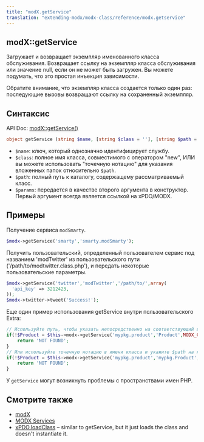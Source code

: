 ```yaml
---
title: "modX.getService"
translation: "extending-modx/modx-class/reference/modx.getservice"
---
```


## modX::getService

Загружает и возвращает экземпляр именованного класса обслуживания. Возвращает ссылку на экземпляр класса обслуживания или значение null, если он не может быть загружен. Вы можете подумать, что это простая инъекция зависимости.

Обратите внимание, что экземпляр класса создается только один раз: последующие вызовы возвращают ссылку на сохраненный экземпляр.

## Синтаксис

API Doc: [modX::getService()](http://api.modx.com/revolution/2.2/db_core_model_modx_modx.class.html#%5CmodX::getService())

``` php
object getService (string $name, [string $class = ''], [string $path = ''], [array $params = array ()])
```

- `$name`: ключ, который однозначно идентифицирует службу.
- `$class`: полное имя класса, совместимого с оператором "new", ИЛИ вы можете использовать "точечную нотацию" для указания вложенных папок относительно `$path`.
- `$path`: полный путь к каталогу, содержащему рассматриваемый класс.
- `$params`: передается в качестве второго аргумента в конструктор. Первый аргумент всегда является ссылкой на xPDO/MODX.

## Примеры

Получение сервиса `modSmarty`.

``` php
$modx->getService('smarty','smarty.modSmarty');
```

Получить пользовательский, определенный пользователем сервис под названием 'modTwitter' из пользовательского пути ('/path/to/modtwitter.class.php'), и передать некоторые пользовательские параметры.

``` php
$modx->getService('twitter','modTwitter','/path/to/',array(
  'api_key' => 3212423,
));
$modx->twitter->tweet('Success!');
```

Еще один пример использования getService внутри пользовательского Extra:

``` php
// Используйте путь, чтобы указать непосредственно на соответствующий вложенный каталог:
if(!$Product = $this->modx->getService('mypkg.product','Product',MODX_CORE_PATH.'components/mypkg/model/mypkg/')) {
    return 'NOT FOUND';
}
// Или используйте точечную нотацию в имени класса и укажите $path на каталог модели:
if(!$Product = $this->modx->getService('mypkg.product','mypkg.Product',MODX_CORE_PATH.'components/mypkg/model/')) {
    return 'NOT FOUND';
}
```

У `getService` могут возникнуть проблемы с пространствами имен PHP.

## Смотрите также

- [modX](extending-modx/core-model/modx "modX")
- [MODX Services](extending-modx/services "MODX Services")
- [xPDO.loadClass](extending-modx/xpdo/class-reference/xpdo/xpdo.loadclass "xPDO.loadClass") – similar to getService, but it just loads the class and doesn't instantiate it.
